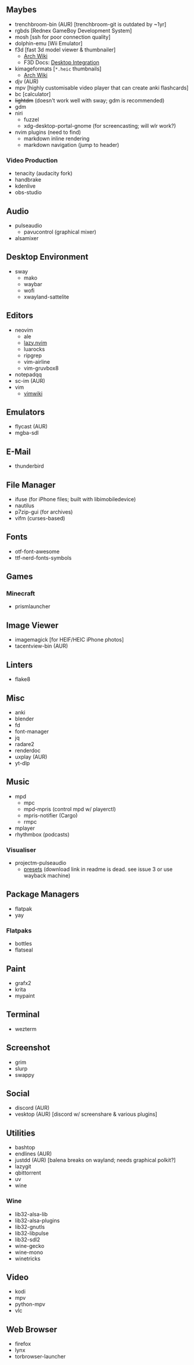 ## Maybes
 * trenchbroom-bin (AUR) [trenchbroom-git is outdated by ~1yr]
 * rgbds [Rednex GameBoy Development System]
 * mosh [ssh for poor connection quality]
 * dolphin-emu [Wii Emulator]
 * f3d [fast 3d model viewer & thumbnailer]
   - [Arch Wiki](https://wiki.archlinux.org/title/File_manager_functionality#Thumbnail_previews)
   - F3D Docs: [Desktop Integration](https://f3d.app/doc/user/DESKTOP_INTEGRATION.html)
 * kimageformats [`*.heic` thumbnails]
   - [Arch Wiki](https://wiki.archlinux.org/title/Dolphin#File_previews)
 * djv (AUR)
 * mpv [highly customisable video player that can create anki flashcards]
 * bc [calculator]
 * ~~lightdm~~ (doesn't work well with sway; gdm is recommended)
 * gdm
 * niri
   - fuzzel
   - xdg-desktop-portal-gnome (for screencasting; will wlr work?)
 * nvim plugins (need to find)
   - markdown inline rendering
   - markdown navigation (jump to header)

### Video Production
 * tenacity (audacity fork)
 * handbrake
 * kdenlive
 * obs-studio


## Audio
 * pulseaudio
   - pavucontrol (graphical mixer)
 * alsamixer


## Desktop Environment
 * sway
   - mako
   - waybar
   - wofi
   - xwayland-sattelite


## Editors
 * neovim
   - ale
   - [lazy.nvim](https://lazy.folke.io/)
   - luarocks
   - ripgrep
   - vim-airline
   - vim-gruvbox8
 * notepadqq
 * sc-im (AUR)
 * vim
   - [vimwiki](https://github.com/vimwiki/vimwiki)


## Emulators
 * flycast (AUR)
 * mgba-sdl


## E-Mail
 * thunderbird


## File Manager
 * ifuse (for iPhone files; built with libimobiledevice)
 * nautilus
 * p7zip-gui (for archives)
 * vifm (curses-based)


## Fonts
 * otf-font-awesome
 * ttf-nerd-fonts-symbols


## Games
### Minecraft
 * prismlauncher


## Image Viewer
 * imagemagick [for HEIF/HEIC iPhone photos]
 * tacentview-bin (AUR)


## Linters
 * flake8


## Misc
 * anki
 * blender
 * fd
 * font-manager
 * jq
 * radare2
 * renderdoc
 * uxplay (AUR)
 * yt-dlp


## Music
 * mpd
   - mpc
   - mpd-mpris (control mpd w/ playerctl)
   - mpris-notifier (Cargo)
   - rmpc
 * mplayer
 * rhythmbox (podcasts)

### Visualiser
 * projectm-pulseaudio
   - [presets](https://github.com/projectM-visualizer/presets-cream-of-the-crop/)
     (download link in readme is dead. see issue 3 or use wayback machine)


## Package Managers
 * flatpak
 * yay

### Flatpaks
 * bottles
 * flatseal


## Paint
 * grafx2
 * krita
 * mypaint


## Terminal
 * wezterm


## Screenshot
 * grim
 * slurp
 * swappy


## Social
 * discord (AUR)
 * vesktop (AUR) [discord w/ screenshare & various plugins]


## Utilities
 * bashtop
 * endlines (AUR)
 * justdd (AUR) [balena breaks on wayland; needs graphical polkit?]
 * lazygit
 * qbittorrent
 * uv
 * wine

### Wine
 * lib32-alsa-lib
 * lib32-alsa-plugins
 * lib32-gnutls
 * lib32-libpulse
 * lib32-sdl2
 * wine-gecko
 * wine-mono
 * winetricks


## Video
 * kodi
 * mpv
 * python-mpv
 * vlc


## Web Browser
 * firefox
 * lynx
 * torbrowser-launcher
